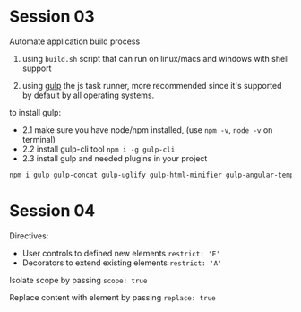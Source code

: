 # Session 03
Automate application build process

1. using `build.sh` script that can run on linux/macs and windows with shell support

2. using [gulp](https://gulpjs.com/) the js task runner, more recommended since it's supported by default by all operating systems.

to install gulp:

- 2.1 make sure you have node/npm installed, (use `npm -v`, `node -v` on terminal)
- 2.2 install gulp-cli tool `npm i -g gulp-cli`
- 2.3 install gulp and needed plugins in your project

```sh
npm i gulp gulp-concat gulp-uglify gulp-html-minifier gulp-angular-templatecache --save-dev
```

# Session 04
Directives:
 - User controls to defined new elements `restrict: 'E'`
 - Decorators to extend existing elements `restrict: 'A'`

Isolate scope by passing `scope: true`

Replace content with element by passing `replace: true`
